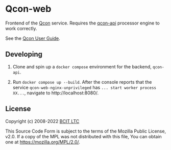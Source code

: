 # Qcon-web

Frontend of the [Qcon](https://qcon.ltc.bcit.ca) service. Requires the [qcon-api](https://qcon-api.ltc.bcit.ca) processor engine to work correctly.

See the [Qcon User Guide](https://qcon-guide.ltc.bcit.ca).

## Developing

1. Clone and spin up a `docker compose` environment for the backend, `qcon-api`.

1. Run `docker compose up --build`. After the console reports that the service `qcon-web-nginx-unprivileged` has `... start worker process XX...`, navigate to http://localhost:8080/.

## License

Copyright (c) 2008-2022 [BCIT LTC](https://bcit.ca/ltc)

This Source Code Form is subject to the terms of the Mozilla Public
License, v2.0. If a copy of the MPL was not distributed with this
file, You can obtain one at <https://mozilla.org/MPL/2.0/>.

